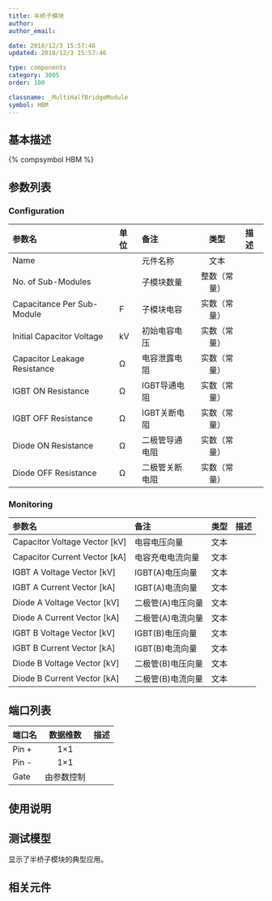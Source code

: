 ```yaml
---
title: 半桥子模块
author: 
author_email:

date: 2018/12/3 15:57:46
updated: 2018/12/3 15:57:46

type: components
category: 3005
order: 100

classname: _MultiHalfBridgeModule
symbol: HBM
---
```

## 基本描述
{% compsymbol HBM %}

## 参数列表
### Configuration
| 参数名 | 单位 | 备注 | 类型 | 描述 |
| :--- | :--- | :--- | :--: | :--- |
| Name |  | 元件名称 | 文本 |  |
| No. of Sub-Modules |  | 子模块数量 | 整数（常量） |  |
| Capacitance Per Sub-Module | F | 子模块电容 | 实数（常量） |  |
| Initial Capacitor Voltage | kV | 初始电容电压 | 实数（常量） |  |
| Capacitor Leakage Resistance | Ω | 电容泄露电阻 | 实数（常量） |  |
| IGBT ON Resistance | Ω | IGBT导通电阻 | 实数（常量） |  |
| IGBT OFF Resistance | Ω | IGBT关断电阻 | 实数（常量） |  |
| Diode ON Resistance | Ω | 二极管导通电阻 | 实数（常量） |  |
| Diode OFF Resistance | Ω | 二极管关断电阻 | 实数（常量） |  |

### Monitoring
| 参数名 | 备注 | 类型 | 描述 |
| :--- | :--- | :--: | :--- |
| Capacitor Voltage Vector \[kV\] | 电容电压向量 | 文本 |  |
| Capacitor Current Vector \[kA\] | 电容充电电流向量 | 文本 |  |
| IGBT A Voltage Vector \[kV\] | IGBT(A)电压向量 | 文本 |  |
| IGBT A Current Vector \[kA\] | IGBT(A)电流向量 | 文本 |  |
| Diode A Voltage Vector \[kV\] | 二极管(A)电压向量 | 文本 |  |
| Diode A Current Vector \[kA\] | 二极管(A)电流向量 | 文本 |  |
| IGBT B Voltage Vector \[kV\] | IGBT(B)电压向量 | 文本 |  |
| IGBT B Current Vector \[kA\] | IGBT(B)电流向量 | 文本 |  |
| Diode B Voltage Vector \[kV\] | 二极管(B)电压向量 | 文本 |  |
| Diode B Current Vector \[kA\] | 二极管(B)电流向量 | 文本 |  |


## 端口列表

| 端口名 | 数据维数 | 描述 |
| :--- | :--:  | :--- |
| Pin + | 1×1 | |                   
| Pin - | 1×1 | |                   
| Gate | 由参数控制 | |                   

## 使用说明


## 测试模型
[<test name>](<test link>)显示了半桥子模块的典型应用。

## 相关元件


